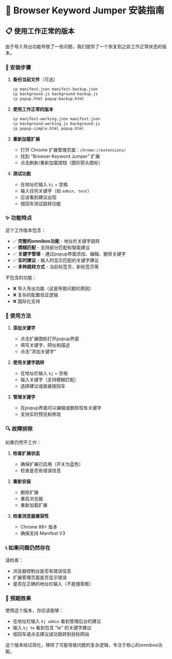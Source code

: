 # 🚀 Browser Keyword Jumper 安装指南

## 📋 使用工作正常的版本

由于导入导出功能导致了一些问题，我们提供了一个恢复到之前工作正常状态的版本。

### 🔧 安装步骤

1. **备份当前文件**（可选）
   ```bash
   cp manifest.json manifest-backup.json
   cp background.js background-backup.js
   cp popup.html popup-backup.html
   ```

2. **使用工作正常的版本**
   ```bash
   cp manifest-working.json manifest.json
   cp background-working.js background.js
   cp popup-simple.html popup.html
   ```

3. **重新加载扩展**
   - 打开 Chrome 扩展管理页面：`chrome://extensions/`
   - 找到 "Browser Keyword Jumper" 扩展
   - 点击刷新/重新加载按钮（圆形箭头图标）

4. **测试功能**
   - 在地址栏输入 `kj` + 空格
   - 输入任何关键字（如 `admin`、`test`）
   - 应该看到建议出现
   - 按回车测试跳转功能

### ✨ 功能特点

这个工作版本包含：
- ✅ **完整的omnibox功能** - 地址栏关键字跳转
- ✅ **模糊匹配** - 支持部分匹配和智能建议
- ✅ **关键字管理** - 通过popup界面添加、编辑、删除关键字
- ✅ **实时建议** - 输入时显示匹配的关键字建议
- ✅ **多种跳转方式** - 当前标签页、新标签页等

不包含的功能：
- ❌ 导入导出功能（这是导致问题的原因）
- ❌ 复杂的配置验证逻辑
- ❌ 国际化支持

### 🎯 使用方法

1. **添加关键字**
   - 点击扩展图标打开popup界面
   - 填写关键字、网址和描述
   - 点击"添加关键字"

2. **使用关键字跳转**
   - 在地址栏输入 `kj` + 空格
   - 输入关键字（支持模糊匹配）
   - 选择建议或直接按回车

3. **管理关键字**
   - 在popup界面可以编辑或删除现有关键字
   - 支持实时预览和修改

### 🔍 故障排除

如果仍然不工作：

1. **检查扩展状态**
   - 确保扩展已启用（开关为蓝色）
   - 检查是否有错误信息

2. **重新安装**
   - 删除扩展
   - 重启浏览器
   - 重新加载扩展

3. **检查浏览器兼容性**
   - Chrome 88+ 版本
   - 确保支持 Manifest V3

### 📞 如果问题仍然存在

请检查：
- 浏览器控制台是否有错误信息
- 扩展管理页面是否显示错误
- 是否在正确的地址栏输入（不是搜索框）

### 🎉 预期效果

使用这个版本，你应该能够：
- 在地址栏输入 `kj admin` 看到管理后台的建议
- 输入 `kj te` 看到包含 "te" 的关键字建议
- 按回车或点击建议成功跳转到目标网站

这个版本经过简化，移除了可能导致问题的复杂逻辑，专注于核心的omnibox功能。